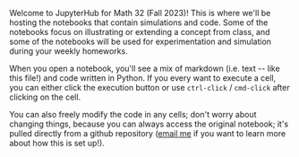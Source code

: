 Welcome to JupyterHub for Math 32 (Fall 2023)! This is where we'll be hosting the notebooks that contain simulations and code. Some of the notebooks focus on illustrating or extending a concept from class, and some of the notebooks will be used for experimentation and simulation during your weekly homeworks. 

When you open a notebook, you'll see a mix of markdown (i.e. text -- like this file!) and code written in Python. If you every want to execute a cell, you can either click the execution button or use `ctrl-click` / `cmd-click` after clicking on the cell. 

You can also freely modify the code in any cells; don't worry about changing things, because you can always access the original notebook; it's pulled directly from a github repository ([email me](mailto:rosemariebongers@ucmerced.edu) if you want to learn more about how this is set up!). 
